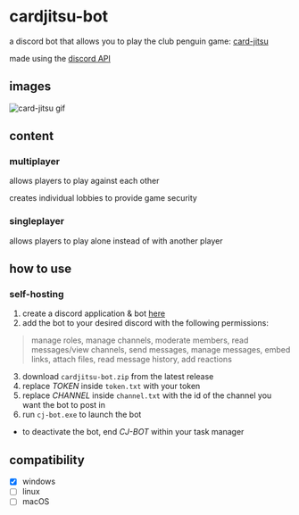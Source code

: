 # cardjitsu-bot
a discord bot that allows you to play the club penguin game: [card-jitsu](https://clubpenguin.fandom.com/wiki/Card-Jitsu)<br />

made using the [discord API](https://discordpy.readthedocs.io/en/stable/)

## images
![card-jitsu gif](https://cdn.discordapp.com/attachments/841102995218890772/966487619368276038/card-jitsu_2.gif)

## content
### multiplayer
allows players to play against each other<br />

creates individual lobbies to provide game security

### singleplayer 
allows players to play alone instead of with another player

## how to use
### self-hosting
1. create a discord application & bot [here](https://discord.com/developers/applications)
2. add the bot to your desired discord with the following permissions:
> manage roles,
> manage channels,
> moderate members,
> read messages/view channels,
> send messages,
> manage messages,
> embed links,
> attach files,
> read message history,
> add reactions 
3. download ```cardjitsu-bot.zip``` from the latest release
5. replace <em>TOKEN</em> inside ``token.txt`` with your token
6. replace <em>CHANNEL</em> inside ``channel.txt`` with the id of the channel you want the bot to post in
7. run ```cj-bot.exe``` to launch the bot<br />

* to deactivate the bot, end <em>CJ-BOT</em> within your task manager

## compatibility
- [x] windows
- [ ] linux
- [ ] macOS
